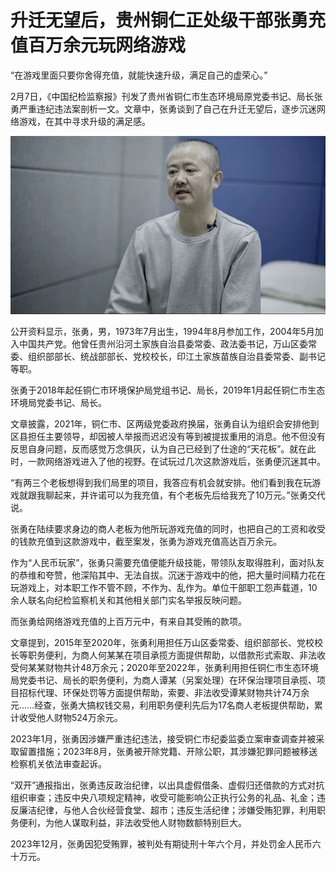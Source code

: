 # 升迁无望后，贵州铜仁正处级干部张勇充值百万余元玩网络游戏

“在游戏里面只要你舍得充值，就能快速升级，满足自己的虚荣心。”

2月7日，《中国纪检监察报》刊发了贵州省铜仁市生态环境局原党委书记、局长张勇严重违纪违法案剖析一文。文章中，张勇谈到了自己在升迁无望后，逐步沉迷网络游戏，在其中寻求升级的满足感。

![c4b37096ad1c70c3af9a37b616ff02db.jpg](https://raw.githubusercontent.com/qqhsx/qqnews_image/main/2024/02/07/升迁无望后，贵州铜仁正处级干部张勇充值百万余元玩网络游戏/c4b37096ad1c70c3af9a37b616ff02db.jpg)

公开资料显示，张勇，男，1973年7月出生，1994年8月参加工作，2004年5月加入中国共产党。他曾任贵州沿河土家族自治县委常委、政法委书记，万山区委常委、组织部部长、统战部部长、党校校长，印江土家族苗族自治县委常委、副书记等职。

张勇于2018年起任铜仁市环境保护局党组书记、局长，2019年1月起任铜仁市生态环境局党委书记、局长。

文章披露，2021年，铜仁市、区两级党委政府换届，张勇自认为组织会安排他到区县担任主要领导，却因被人举报而迟迟没有等到被提拔重用的消息。他不但没有反思自身问题，反而感觉万念俱灰，认为自己已经到了仕途的“天花板”。就在此时，一款网络游戏进入了他的视野。在试玩过几次这款游戏后，张勇便沉迷其中。

“有两三个老板想得到我们局里的项目，我答应有机会就安排。他们看到我在玩游戏就跟我聊起来，并许诺可以为我充值，有个老板先后给我充了10万元。”张勇交代说。

张勇在陆续要求身边的商人老板为他所玩游戏充值的同时，也把自己的工资和收受的钱款充值到这款游戏中，截至案发，张勇为游戏充值高达百万余元。

作为“人民币玩家”，张勇只需要充值便能升级技能，带领队友取得胜利，面对队友的恭维和夸赞，他深陷其中、无法自拔。沉迷于游戏中的他，把大量时间精力花在玩游戏上，对本职工作不管不顾，不作为、乱作为。单位干部职工怨声载道，10余人联名向纪检监察机关和其他相关部门实名举报反映问题。

而张勇给网络游戏充值的上百万元中，有来自其受贿的款项。

文章提到，2015年至2020年，张勇利用担任万山区委常委、组织部部长、党校校长等职务便利，为商人何某某在项目承揽方面提供帮助，以借款形式索取、非法收受何某某财物共计48万余元；2020年至2022年，张勇利用担任铜仁市生态环境局党委书记、局长的职务便利，为商人谭某（另案处理）在环保治理项目承揽、项目招标代理、环保处罚等方面提供帮助，索要、非法收受谭某财物共计74万余元……经查，张勇大搞权钱交易，利用职务便利先后为17名商人老板提供帮助，累计收受他人财物524万余元。

2023年1月，张勇因涉嫌严重违纪违法，接受铜仁市纪委监委立案审查调查并被采取留置措施；2023年8月，张勇被开除党籍、开除公职，其涉嫌犯罪问题被移送检察机关依法审查起诉。

“双开”通报指出，张勇违反政治纪律，以出具虚假借条、虚假归还借款的方式对抗组织审查；违反中央八项规定精神，收受可能影响公正执行公务的礼品、礼金；违反廉洁纪律，与他人合伙经营食堂、超市；违反生活纪律；涉嫌受贿犯罪，利用职务便利，为他人谋取利益，非法收受他人财物数额特别巨大。

2023年12月，张勇因犯受贿罪，被判处有期徒刑十年六个月，并处罚金人民币六十万元。

